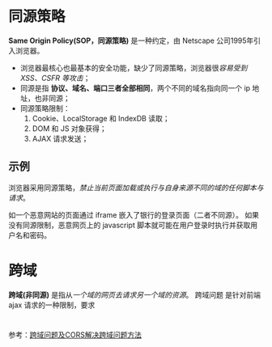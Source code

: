 # 同源策略
**Same Origin Policy(SOP，同源策略)** 是一种约定，由 Netscape 公司1995年引入浏览器。
- 浏览器最核心也最基本的安全功能，缺少了同源策略，浏览器很*容易受到 XSS、CSFR 等攻击*；
- 同源是指 **协议、域名、端口三者全部相同**，两个不同的域名指向同一个 ip 地址，也非同源；
- 同源策略限制：
	1. Cookie、LocalStorage 和 IndexDB 读取；
	2. DOM 和 JS 对象获得；  
	3. AJAX 请求发送；

## 示例
浏览器采用同源策略，*禁止当前页面加载或执行与自身来源不同的域的任何脚本与请求*。

如一个恶意网站的页面通过 iframe 嵌入了银行的登录页面（二者不同源）。
如果没有同源限制，恶意网页上的 javascript 脚本就可能在用户登录时执行并获取用户名和密码。

# 跨域
**跨域(非同源)** 是指从*一个域的网页去请求另一个域的资源*。
跨域问题 是针对前端 ajax 请求的一种限制，要求
# 










参考：[跨域问题及CORS解决跨域问题方法](https://cloud.tencent.com/developer/article/1804537)

